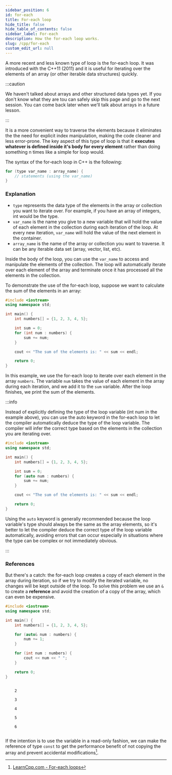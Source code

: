 ```yaml
---
sidebar_position: 6
id: for-each
title: For-each loop
hide_title: false
hide_table_of_contents: false
sidebar_label: For-each
description: How the for-each loop works.
slug: /cpp/for-each
custom_edit_url: null
---
```


A more recent and less known type of loop is the for-each loop. It was introduced with the C++11 (2011) and it is useful for iterating over the elements of an array (or other iterable data structures) quickly.

:::caution

We haven't talked about arrays and other structured data types yet. If you don't know what they are tou can safely skip this page and go to the next session. You can come back later when we'll talk about arrays in a future lesson.

:::

It is a more convenient way to traverse the elements because it eliminates the the need for explicit index manipulation, making the code cleaner and less error-prone. The key aspect of this type of loop is that it **executes whatever is defined inside it's body for every element** rather than doing something n times like a simple for loop would.

The syntax of the for-each loop in C++ is the following:

```cpp
for (type var_name : array_name) {
    // statements (using the var_name)
}
```

### Explanation

- `type` represents the data type of the elements in the array or collection you want to iterate over. For example, if you have an array of integers, int would be the type.
- `var_name` is the name you give to a new variable that will hold the value of each element in the collection during each iteration of the loop. At every new iteration, `var_name` will hold the value of the next element in the container.
- `array_name` is the name of the array or collection you want to traverse. It can be any iterable data set (array, vector, list, etc).

Inside the body of the loop, you can use the `var_name` to access and manipulate the elements of the collection. The loop will automatically iterate over each element of the array and terminate once it has processed all the elements in the collection.

To demonstrate the use of the for-each loop, suppose we want to calculate the sum of the elements in an array:

```cpp
#include <iostream>
using namespace std;

int main() {
    int numbers[] = {1, 2, 3, 4, 5};

    int sum = 0;
    for (int num : numbers) {
        sum += num;
    }

    cout << "The sum of the elements is: " << sum << endl;

    return 0;
}
```

In this example, we use the for-each loop to iterate over each element in the array `numbers`. The variable `num` takes the value of each element in the array during each iteration, and we add it to the `sum` variable. After the loop finishes, we print the sum of the elements.

:::info

Instead of explicitly defining the type of the loop variable (int num in the example above), you can use the auto keyword in the for-each loop to let the compiler automatically deduce the type of the loop variable. The compiler will infer the correct type based on the elements in the collection you are iterating over.

```cpp {8}
#include <iostream>
using namespace std;

int main() {
    int numbers[] = {1, 2, 3, 4, 5};

    int sum = 0;
    for (auto num : numbers) {
        sum += num;
    }

    cout << "The sum of the elements is: " << sum << endl;

    return 0;
}
```

Using the `auto` keyword is generally recommended because the loop variable's type should always be the same as the array elements, so it's better to let the compiler deduce the correct type of the loop variable automatically, avoiding errors that can occur especially in situations where the type can be complex or not immediately obvious.

:::

### References

But there's a catch: the for-each loop creates a copy of each element in the array during iteration, so if we try to modify the iterated variable, no changes will be kept outside of the loop. To solve this problem we use an `&` to create a **reference** and avoid the creation of a copy of the array, which can even be expensive.

```cpp {7}
#include <iostream>
using namespace std;

int main() {
    int numbers[] = {1, 2, 3, 4, 5};

    for (auto& num : numbers) {
        num += 1;
    }

    for (int num : numbers) {
        cout << num << " ";
    }

    return 0;
}
```

<div class="output">
<code class="output">
    2<br/>
    3<br/>
    4<br/>
    5<br/>
    6<br/>
</code>
</div>

If the intention is to use the variable in a read-only fashion, we can make the reference of type `const` to get the performance benefit of not copying the array and prevent accidental modifications[^1].

[^1]: [LearnCpp.com - For-each loops](https://www.learncpp.com/cpp-tutorial/for-each-loops/)